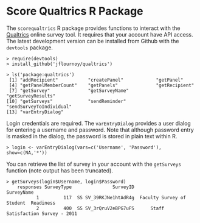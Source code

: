 # Score Qualtrics R Package

The `scorequaltrics` R package provides functions to interact with the [Qualtrics](http://www.qualtrics.com) online survey tool. It requires that your account have API access. The latest development version can be installed from Github with the `devtools` package.

	> require(devtools)
	> install_github('jflournoy/qualtrics')
	
	> ls('package:qualtrics')
	 [1] "addRecipient"           "createPanel"            "getPanel"              
	 [4] "getPanelMemberCount"    "getPanels"              "getRecipient"          
	 [7] "getSurvey"              "getSurveyName"          "getSurveyResults"      
	[10] "getSurveys"             "sendReminder"           "sendSurveyToIndividual"
	[13] "varEntryDialog" 

Login credentials are required. The `varEntryDialog` provides a user dialog for entering a username and password. Note that although password entry is masked in the dialog, the password is stored in plain text within R.

	> login <- varEntryDialog(vars=c('Username', 'Password'), show=c(NA,'*'))

You can retrieve the list of survey in your account with the `getSurveys` function (note output has been truncated).

	> getSurveys(login$Username, login$Password)
    	responses SurveyType               SurveyID                            SurveyName
               1         117  SS SV_39RKJNe1htAdR4g  Faculty Survey of Student 	Readiness
               2         400  SS SV_3rQruV2eBPG7uFS      Staff Satisfaction Survey - 2011

